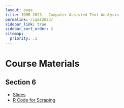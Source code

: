 ```yaml
---
layout: page
title: IQMR 2023 - Computer Assisted Text Analysis
permalink: /iqmr2023/
sidebar_link: true
sidebar_sort_order: 2
sitemap:
  priority: .1
---
```



# Course Materials

## Section 6
* <a href="/assets/IQMR/IQMR-launch.pdf" target="_blank">Slides</a>
* <a href="/assets/IQMR/scraping.R" target="_blank">R Code for Scraping</a>

